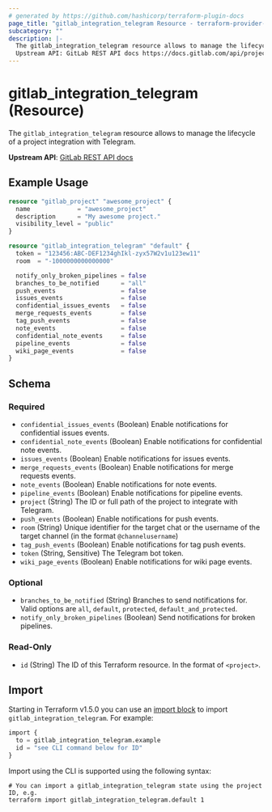```yaml
---
# generated by https://github.com/hashicorp/terraform-plugin-docs
page_title: "gitlab_integration_telegram Resource - terraform-provider-gitlab"
subcategory: ""
description: |-
  The gitlab_integration_telegram resource allows to manage the lifecycle of a project integration with Telegram.
  Upstream API: GitLab REST API docs https://docs.gitlab.com/api/project_integrations/#telegram
---
```


# gitlab_integration_telegram (Resource)

The `gitlab_integration_telegram` resource allows to manage the lifecycle of a project integration with Telegram.

**Upstream API**: [GitLab REST API docs](https://docs.gitlab.com/api/project_integrations/#telegram)

## Example Usage

```terraform
resource "gitlab_project" "awesome_project" {
  name             = "awesome_project"
  description      = "My awesome project."
  visibility_level = "public"
}

resource "gitlab_integration_telegram" "default" {
  token = "123456:ABC-DEF1234ghIkl-zyx57W2v1u123ew11"
  room  = "-1000000000000000"

  notify_only_broken_pipelines = false
  branches_to_be_notified      = "all"
  push_events                  = false
  issues_events                = false
  confidential_issues_events   = false
  merge_requests_events        = false
  tag_push_events              = false
  note_events                  = false
  confidential_note_events     = false
  pipeline_events              = false
  wiki_page_events             = false
}
```

<!-- schema generated by tfplugindocs -->
## Schema

### Required

- `confidential_issues_events` (Boolean) Enable notifications for confidential issues events.
- `confidential_note_events` (Boolean) Enable notifications for confidential note events.
- `issues_events` (Boolean) Enable notifications for issues events.
- `merge_requests_events` (Boolean) Enable notifications for merge requests events.
- `note_events` (Boolean) Enable notifications for note events.
- `pipeline_events` (Boolean) Enable notifications for pipeline events.
- `project` (String) The ID or full path of the project to integrate with Telegram.
- `push_events` (Boolean) Enable notifications for push events.
- `room` (String) Unique identifier for the target chat or the username of the target channel (in the format `@channelusername`)
- `tag_push_events` (Boolean) Enable notifications for tag push events.
- `token` (String, Sensitive) The Telegram bot token.
- `wiki_page_events` (Boolean) Enable notifications for wiki page events.

### Optional

- `branches_to_be_notified` (String) Branches to send notifications for. Valid options are `all`, `default`, `protected`, `default_and_protected`.
- `notify_only_broken_pipelines` (Boolean) Send notifications for broken pipelines.

### Read-Only

- `id` (String) The ID of this Terraform resource. In the format of `<project>`.

## Import

Starting in Terraform v1.5.0 you can use an [import block](https://developer.hashicorp.com/terraform/language/import) to import `gitlab_integration_telegram`. For example:
```terraform
import {
  to = gitlab_integration_telegram.example
  id = "see CLI command below for ID"
}
```

Import using the CLI is supported using the following syntax:

```shell
# You can import a gitlab_integration_telegram state using the project ID, e.g.
terraform import gitlab_integration_telegram.default 1
```
